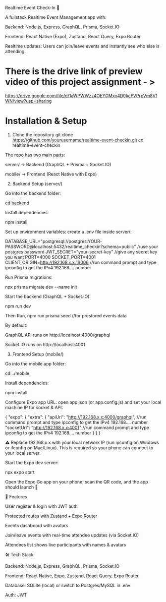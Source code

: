 Realtime Event Check-In 🎉

A fullstack Realtime Event Management app with:

Backend: Node.js, Express, GraphQL, Prisma, Socket.IO

Frontend: React Native (Expo), Zustand, React Query, Expo Router

Realtime updates: Users can join/leave events and instantly see who else is attending.

# There is the drive link of preview video of this project assignment - >

https://drive.google.com/file/d/1aWPWWzz4OEYGMxo4D0kcFVPrpVm8V1WN/view?usp=sharing


# Installation & Setup
1. Clone the repository
git clone https://github.com/yourusername/realtime-event-checkin.git
cd realtime-event-checkin


The repo has two main parts:

server/ → Backend (GraphQL + Prisma + Socket.IO)

mobile/ → Frontend (React Native with Expo)

2. Backend Setup (server/)

Go into the backend folder:

cd backend


Install dependencies:

npm install


Set up environment variables: create a .env file inside server/:

DATABASE_URL="postgresql://postgres:YOUR-PASSWORD@localhost:5432/realtime_checkin?schema=public"  //use your postgres password 
JWT_SECRET="your-secret-key"  //give any secret key you want
PORT=4000
SOCKET_PORT=4001
CLIENT_ORIGIN=http://192.168.x.x:19006    //run command prompt and type ipconfig to get the IPv4 192.168.... number


Run Prisma migrations:

npx prisma migrate dev --name init


Start the backend (GraphQL + Socket.IO):

npm run dev

Then Run, npm run prisma:seed   //for prestored events data

By default:

GraphQL API runs on http://localhost:4000/graphql

Socket.IO runs on http://localhost:4001

3. Frontend Setup (mobile/)

Go into the mobile app folder:

cd ../mobile


Install dependencies:

npm install


Configure Expo app URL: open app.json (or app.config.js) and set your local machine IP for socket & API:

{
  "expo": {
    "extra": {
      "apiUrl": "http://192.168.x.x:4000/graphql",    //run command prompt and type ipconfig to get the IPv4 192.168.... number
      "socketUrl": "http://192.168.x.x:4001"          //run command prompt and type ipconfig to get the IPv4 192.168.... number
    }
  }
}


⚠️ Replace 192.168.x.x with your local network IP (run ipconfig on Windows or ifconfig on Mac/Linux).
This is required so your phone can connect to your local server.

Start the Expo dev server:

npx expo start


Open the Expo Go app on your phone, scan the QR code, and the app should launch 🚀

🔑 Features

User register & login with JWT auth

Protected routes with Zustand + Expo Router

Events dashboard with avatars

Join/leave events with real-time attendee updates (via Socket.IO)

Attendees list shows live participants with names & avatars

🛠️ Tech Stack

Backend: Node.js, Express, GraphQL, Prisma, Socket.IO

Frontend: React Native, Expo, Zustand, React Query, Expo Router

Database: SQLite (local) or switch to Postgres/MySQL in .env

Auth: JWT



